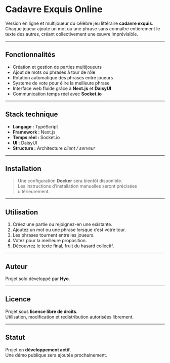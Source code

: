 # Cadavre Exquis Online

Version en ligne et multijoueur du célèbre jeu littéraire **cadavre exquis**.  
Chaque joueur ajoute un mot ou une phrase sans connaître entièrement le texte des autres, créant collectivement une œuvre imprévisible.

---

##  Fonctionnalités

-  Création et gestion de parties multijoueurs  
-  Ajout de mots ou phrases à tour de rôle  
-  Rotation automatique des phrases entre joueurs  
-  Système de vote pour élire la meilleure phrase  
-  Interface web fluide grâce à **Next.js** et **DaisyUI**  
-  Communication temps réel avec **Socket.io**

---

##  Stack technique

- **Langage :** TypeScript  
- **Framework :** Next.js  
- **Temps réel :** Socket.io  
- **UI :** DaisyUI  
- **Structure :** Architecture *client / serveur*

---

##  Installation

> Une configuration **Docker** sera bientôt disponible.  
> Les instructions d’installation manuelles seront précisées ultérieurement.

---

##  Utilisation

1. Créez une partie ou rejoignez-en une existante.  
2. Ajoutez un mot ou une phrase lorsque c’est votre tour.  
3. Les phrases tournent entre les joueurs.  
4. Votez pour la meilleure proposition.  
5. Découvrez le texte final, fruit du hasard collectif.


---

##  Auteur

Projet solo développé par **Hyo**.

---

##  Licence

Projet sous **licence libre de droits**.  
Utilisation, modification et redistribution autorisées librement.

---

##  Statut

 Projet en **développement actif**.  
Une démo publique sera ajoutée prochainement.

